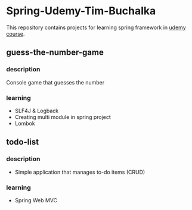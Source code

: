 # Spring-Udemy-Tim-Buchalka

This repository contains projects for learning spring framework in <a href="https://www.udemy.com/course/java-spring-framework-masterclass/">udemy course</a>.

## guess-the-number-game
### description
Console game that guesses the number

### learning
- SLF4J & Logback
- Creating multi module in spring project
- Lombok

## todo-list
### description
- Simple application that manages to-do items (CRUD)

### learning
- Spring Web MVC

